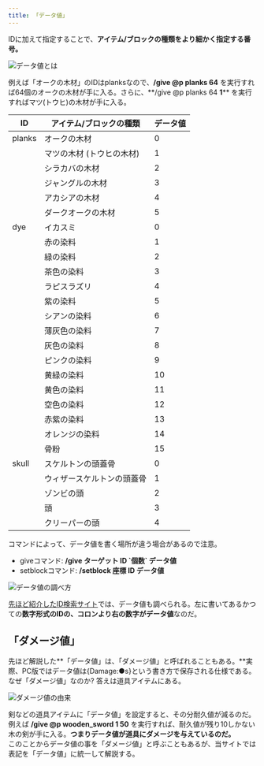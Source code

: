 ```yaml
---
title: 「データ値」
---
```


IDに加えて指定することで、**アイテム/ブロックの種類をより細かく指定する番号。**

![データ値とは](https://cdn-ak.f.st-hatena.com/images/fotolife/s/sasigume/20210208/20210208092852.png)

例えば「オークの木材」のIDはplanksなので、**/give @p planks 64** を実行すれば64個のオークの木材が手に入る。さらに、**/give @p planks 64 **1**** を実行すればマツ(トウヒ)の木材が手に入る。

| ID | アイテム/ブロックの種類 | データ値 |
|---|---|---|
| planks | オークの木材 | 0 |
|| マツの木材 (トウヒの木材) | 1 |
|| シラカバの木材 | 2 |
|| ジャングルの木材 | 3 |
|| アカシアの木材 | 4 |
|| ダークオークの木材 | 5 |
| dye | イカスミ | 0 |
|| 赤の染料 | 1 |
|| 緑の染料 | 2 |
|| 茶色の染料 | 3 |
|| ラピスラズリ | 4 |
|| 紫の染料 | 5 |
|| シアンの染料 | 6 |
|| 薄灰色の染料 | 7 |
|| 灰色の染料 | 8 |
|| ピンクの染料 | 9 |
|| 黄緑の染料 | 10 |
|| 黄色の染料 | 11 |
|| 空色の染料 | 12 |
|| 赤紫の染料 | 13 |
|| オレンジの染料 | 14 |
|| 骨粉 | 15 |
| skull | スケルトンの頭蓋骨 | 0 |
|| ウィザースケルトンの頭蓋骨 | 1 |
|| ゾンビの頭 | 2 |
|| 頭 | 3 |
|| クリーパーの頭 | 4 |

コマンドによって、データ値を書く場所が違う場合があるので注意。

-   giveコマンド: **/give ターゲット ID \`個数\` データ値**
-   setblockコマンド: **/setblock 座標 ID データ値**

![データ値の調べ方](https://cdn-ak.f.st-hatena.com/images/fotolife/s/sasigume/20210208/20210208123746.png)

[先ほど紹介したID検索サイト](http://minecraft-ids.grahamedgecombe.com/)では、データ値も調べられる。左に書いてあるかつての**数字形式のIDの、コロンより右の数字がデータ値**なのだ。

 ## 「ダメージ値」
先ほど解説した**「データ値」は、「ダメージ値」と呼ばれることもある。**実際、PC版ではデータ値は{Damage:●s}という書き方で保存される仕様である。なぜ「ダメージ値」なのか? 答えは道具アイテムにある。

![ダメージ値の由来](https://cdn-ak.f.st-hatena.com/images/fotolife/s/sasigume/20210208/20210208092856.png)

剣などの道具アイテムに「データ値」を設定すると、その分耐久値が減るのだ。例えば **/give @p wooden\_sword 1 50** を実行すれば、耐久値が残り10しかない木の剣が手に入る。**つまりデータ値が道具にダメージを与えているのだ。**  
このことからデータ値の事を「ダメージ値」と呼ぶこともあるが、当サイトでは表記を「データ値」に統一して解説する。
